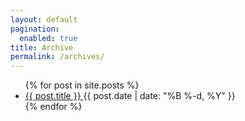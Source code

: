 ```yaml
---
layout: default
pagination:
  enabled: true
title: Archive
permalink: /archives/
---
```

<ul class="posts">
  {% for post in site.posts %}
    <li>
      <a href="{% if post.external %}{{ post.external }}{% else %}{{ post.url }}{% endif %}">
        <span class="title">{{ post.title }}</span>
      </a> <span class="date">{{ post.date | date: "%B %-d, %Y" }}</span>
    </li>
  {% endfor %}
</ul>
